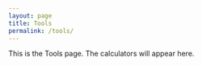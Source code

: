 ```yaml
---
layout: page
title: Tools
permalink: /tools/
---
```

<script type="module" src="{{ '/assets/mh-tools.js' | relative_url }}"></script>
<div id="app" class="my-6">
  <!-- Lustre/Gleam will mount here later -->
  <p>This is the Tools page. The calculators will appear here.</p>
</div>

